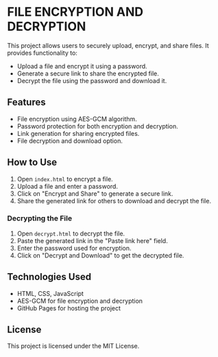 # FILE ENCRYPTION AND DECRYPTION

This project allows users to securely upload, encrypt, and share files. It provides functionality to:
- Upload a file and encrypt it using a password.
- Generate a secure link to share the encrypted file.
- Decrypt the file using the password and download it.

## Features
- File encryption using AES-GCM algorithm.
- Password protection for both encryption and decryption.
- Link generation for sharing encrypted files.
- File decryption and download option.

## How to Use
1. Open `index.html` to encrypt a file.
2. Upload a file and enter a password.
3. Click on "Encrypt and Share" to generate a secure link.
4. Share the generated link for others to download and decrypt the file.

### Decrypting the File
1. Open `decrypt.html` to decrypt the file.
2. Paste the generated link in the "Paste link here" field.
3. Enter the password used for encryption.
4. Click on "Decrypt and Download" to get the decrypted file.

## Technologies Used
- HTML, CSS, JavaScript
- AES-GCM for file encryption and decryption
- GitHub Pages for hosting the project

## License
This project is licensed under the MIT License.

